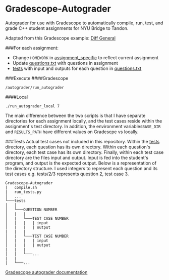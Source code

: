 # Gradescope-Autograder
Autograder for use with Gradescope to automatically compile, run, test, and grade C++ student assignments for 
NYU Bridge to Tandon.

Adapted from this Gradescope example: [Diff General](https://github.com/gradescope/autograder_samples/tree/master/diff_general)

###For each assignment:
* Change `HOMEWORK` in [assignment_specific](assignment_specific.py) to reflect current assignment
* Update [questions.txt](questions.txt) with questions in assignment
* [tests](tests) with input and outputs for each question in [questions.txt](questions.txt)

###Execute
####Gradescope
```
/autograder/run_autograder
```
####Local
```
./run_autograder_local 7
```

The main difference between the two scripts is that I have separate directories for each assignment locally, and the test cases 
reside within the assignment's test directory. In addition, the environment variables`BASE_DIR` and `RESULTS_PATH`
have different values on Gradescpe vs locally.

###Tests
Actual test cases not included in this repository. Within the [tests](tests) directory, each question has its own directory. 
Within each question's directory, each test case has its own directory. Finally, within each test case directory are the
files input and output. Input is fed into the student's program, and output is the expected output. Below is a 
representation of the directory structure. I used integers to represent each question and its test cases e.g. 
tests/2/3 represents question 2, test case 3. 

````
Gradescope-Autograder
|   compile.sh
|   run_tests.py
│   ... 
└───tests
│   │
│   └───QUESTION NUMBER
│   |   |
│   |   └───TEST CASE NUMBER   
│   |   |   | input
│   |   |   | output
|   |   |    
│   |   └───TEST CASE NUMBER   
│   |   |   | input
│   |   |   | output
|   |   |  
│   |   └───...
|   |
│   └───...   
````

[Gradescope autograder documentation](https://gradescope-autograders.readthedocs.io/en/latest/)
